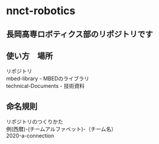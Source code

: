 # nnct-robotics

## 長岡高専ロボティクス部のリポジトリです

## 使い方　場所
リポジトリ  
mbed-library - MBEDのライブラリ  
technical-Documents - 技術資料  

## 命名規則
リポジトリのつくりかた  
例(西暦)-(チームアルファベット)-（チーム名）  
2020-a-connection  
